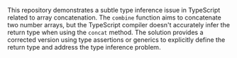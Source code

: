 This repository demonstrates a subtle type inference issue in TypeScript related to array concatenation. The `combine` function aims to concatenate two number arrays, but the TypeScript compiler doesn't accurately infer the return type when using the `concat` method.  The solution provides a corrected version using type assertions or generics to explicitly define the return type and address the type inference problem.